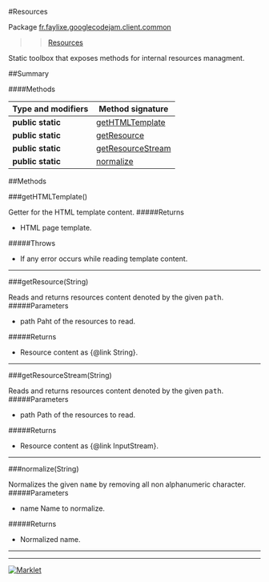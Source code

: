#Resources

Package [fr.faylixe.googlecodejam.client.common](README.md)<br>
>  > [Resources](Resources.md)

<p>Static toolbox that exposes methods for internal resources managment.</p>

##Summary

####Methods

Type and modifiers | Method signature
 --- | --- 
**public static**  | [getHTMLTemplate](#gethtmltemplate)
**public static**  | [getResource](#getresourcestring)
**public static**  | [getResourceStream](#getresourcestreamstring)
**public static**  | [normalize](#normalizestring)


##Methods

###getHTMLTemplate()


Getter for the HTML template content.
#####Returns


* HTML page template.

#####Throws

*  If any error occurs while reading template content.

---
###getResource(String)


Reads and returns resources content denoted by the
 given <tt>path</tt>.
#####Parameters


* path Paht of the resources to read.

#####Returns


* Resource content as {@link String}.

---
###getResourceStream(String)


Reads and returns resources content denoted by the
 given <tt>path</tt>.
#####Parameters


* path Path of the resources to read.

#####Returns


* Resource content as {@link InputStream}.

---
###normalize(String)


Normalizes the given <tt>name</tt> by removing
 all non alphanumeric character.
#####Parameters


* name Name to normalize.

#####Returns


* Normalized name.

---
---
[![Marklet](https://img.shields.io/badge/Generated%20by-Marklet-green.svg)](https://github.com/Faylixe/marklet)